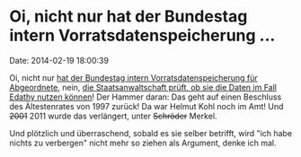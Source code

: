 Oi, nicht nur hat der Bundestag intern Vorratsdatenspeicherung \...
===================================================================

Date: 2014-02-19 18:00:39

Oi, nicht nur [hat der Bundestag intern Vorratsdatenspeicherung für
Abgeordnete](http://blog.fefe.de/?ts=adfa5484), nein, [die
Staatsanwaltschaft prüft, ob sie die Daten im Fall Edathy nutzen
können](http://www.heise.de/-2118122)! Der Hammer daran: Das geht auf
einen Beschluss des Ältestenrates von 1997 zurück! Da war Helmut Kohl
noch im Amt! Und ~~2001~~ 2011 wurde das verlängert, unter ~~Schröder~~
Merkel.

Und plötzlich und überraschend, sobald es sie selber betrifft, wird
\"ich habe nichts zu verbergen\" nicht mehr so ziehen als Argument,
denke ich mal.
